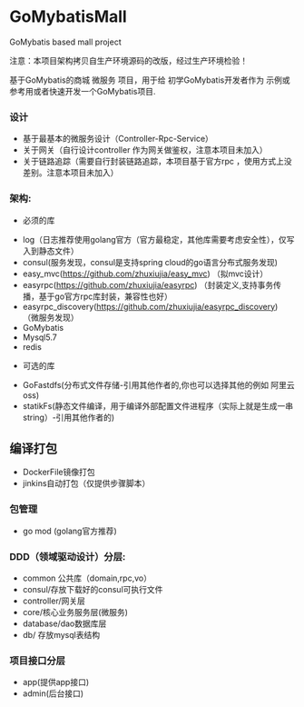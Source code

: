 # GoMybatisMall
GoMybatis based  mall project

注意：本项目架构拷贝自生产环境源码的改版，经过生产环境检验！

基于GoMybatis的商城 微服务 项目，用于给 初学GoMybatis开发者作为 示例或参考用或者快速开发一个GoMybatis项目.


### 设计
+ 基于最基本的微服务设计（Controller-Rpc-Service）
+ 关于网关（自行设计controller 作为网关做鉴权，注意本项目未加入）
+ 关于链路追踪（需要自行封装链路追踪，本项目基于官方rpc ，使用方式上没差别。注意本项目未加入）

### 架构:
* 必须的库
+ log（日志推荐使用golang官方（官方最稳定，其他库需要考虑安全性），仅写入到静态文件）
+ consul(服务发现，consul是支持spring cloud的go语言分布式服务发现) 
+ easy_mvc(https://github.com/zhuxiujia/easy_mvc) （拟mvc设计）
+ easyrpc(https://github.com/zhuxiujia/easyrpc) （封装定义,支持事务传播，基于go官方rpc库封装，兼容性也好）
+ easyrpc_discovery(https://github.com/zhuxiujia/easyrpc_discovery) （微服务发现）
+ GoMybatis 
+ Mysql5.7
+ redis

* 可选的库
+ GoFastdfs(分布式文件存储-引用其他作者的,你也可以选择其他的例如 阿里云oss) 
+ statikFs(静态文件编译，用于编译外部配置文件进程序（实际上就是生成一串string）-引用其他作者的) 

## 编译打包
+ DockerFile镜像打包
+ jinkins自动打包（仅提供步骤脚本）

### 包管理
+ go mod (golang官方推荐)

### DDD（领域驱动设计）分层:
+ common 公共库（domain,rpc,vo）
+ consul/存放下载好的consul可执行文件
+ controller/网关层
+ core/核心业务服务层(微服务)
+ database/dao数据库层
+ db/ 存放mysql表结构

### 项目接口分层
+ app(提供app接口)
+ admin(后台接口)



